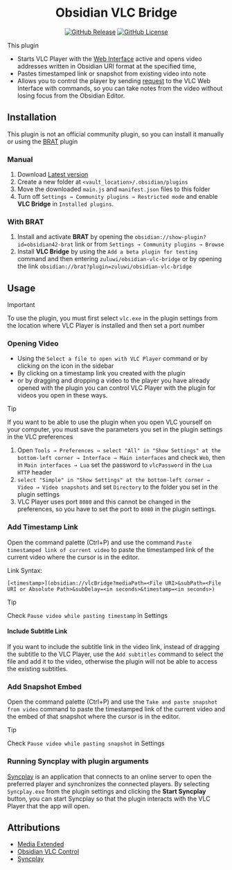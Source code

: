 <div align="center">
	
# Obsidian VLC Bridge
	
[![GitHub Release](https://img.shields.io/github/v/release/zuluwi/obsidian-vlc-bridge?style=for-the-badge&logo=obsidian&labelColor=%237c3aed&color=%23e7e6e3)](https://github.com/zuluwi/obsidian-vlc-bridge/releases/latest)
[![GitHub License](https://img.shields.io/github/license/zuluwi/obsidian-vlc-bridge?style=for-the-badge&labelColor=%23eb0029&color=%23e7e6e3)](https://github.com/zuluwi/obsidian-vlc-bridge/blob/master/LICENSE)

</div>

This plugin
- Starts VLC Player with the [Web Interface](https://wiki.videolan.org/Documentation:Modules/http_intf/#VLC_2.0.0_and_later) active and opens video addresses written in Obsidian URI format at the specified time,
- Pastes timestamped link or snapshot from existing video into note
- Allows you to control the player by sending [request](https://code.videolan.org/videolan/vlc-3.0/-/blob/master/share/lua/http/requests/README.txt) to the VLC Web Interface with commands, 
so you can take notes from the video without losing focus from the Obsidian Editor.

## Installation
This plugin is not an official community plugin, so you can install it manually or using the [BRAT](https://github.com/TfTHacker/obsidian42-brat) plugin

### Manual
1. Download [Latest version](https://github.com/zuluwi/obsidian-vlc-bridge/releases/latest)
2. Create a new folder at `<vault_location>/.obsidian/plugins`
3. Move the downloaded `main.js` and `manifest.json` files to this folder
4. Turn off `Settings → Community plugins → Restricted mode` and enable **VLC Bridge** in `Installed plugins`.
### With BRAT
1. Install and activate **BRAT** by opening the `obsidian://show-plugin?id=obsidian42-brat` link or from `Settings → Community plugins → Browse`
2. Install **VLC Bridge** by using the `Add a beta plugin for testing` command and then entering `zuluwi/obsidian-vlc-bridge` or by opening the link `obsidian://brat?plugin=zuluwi/obsidian-vlc-bridge`

## Usage
> [!important] 
> To use the plugin, you must first select `vlc.exe` in the plugin settings from the location where VLC Player is installed and then set a port number

### Opening Video
- Using the `Select a file to open with VLC Player` command or by clicking on the icon in the sidebar
- By clicking on a timestamp link you created with the plugin
- or by dragging and dropping a video to the player you have already opened with the plugin
you can control VLC Player with the plugin for videos you open in these ways.

>[!tip]
> If you want to be able to use the plugin when you open VLC yourself on your computer, you must save the parameters you set in the plugin settings in the VLC preferences
> 1. Open `Tools → Preferences → select "All" in "Show Settings" at the bottom-left corner → Interface → Main interfaces` and check `Web`, then in `Main interfaces → Lua` set the password to `vlcPassword` in the `Lua HTTP` header
> 2. `select "Simple" in "Show Settings" at the bottom-left corner → Video → Video snapshots` and set `Directory` to the folder you set in the plugin settings
> 3. VLC Player uses port `8080` and this cannot be changed in the preferences, so you have to set the port to `8080` in the plugin settings.

### Add Timestamp Link
Open the command palette (Ctrl+P) and use the command `Paste timestamped link of current video` to paste the timestamped link of the current video where the cursor is in the editor.

Link Syntax:
```
[<timestamp>](obsidian://vlcBridge?mediaPath=<File URI>&subPath=<File URI or Absolute Path>&subDelay=<in seconds>&timestamp=<in seconds>)
```


>[!tip]
> Check `Pause video while pasting timestamp` in Settings

#### Include Subtitle Link
If you want to include the subtitle link in the video link, instead of dragging the subtitle to the VLC Player, use the `Add subtitles` command to select the file and add it to the video, otherwise the plugin will not be able to access the existing subtitles.

### Add Snapshot Embed
Open the command palette (Ctrl+P) and use the `Take and paste snapshot from video` command to paste the timestamped link of the current video and the embed of that snapshot where the cursor is in the editor.

>[!tip]
> Check `Pause video while pasting snapshot` in Settings

### Running Syncplay with plugin arguments
[Syncplay](https://github.com/Syncplay/syncplay?tab=readme-ov-file#syncplay) is an application that connects to an online server to open the preferred player and synchronizes the connected players. By selecting `Syncplay.exe` from the plugin settings and clicking the **Start Syncplay** button, you can start Syncplay so that the plugin interacts with the VLC Player that the app will open.

## Attributions
- [Media Extended](https://github.com/PKM-er/media-extended)
- [Obsidian VLC Control](https://github.com/prehensileBBC/obsidan-vlc-control)
- [Syncplay](https://github.com/Syncplay/syncplay)
